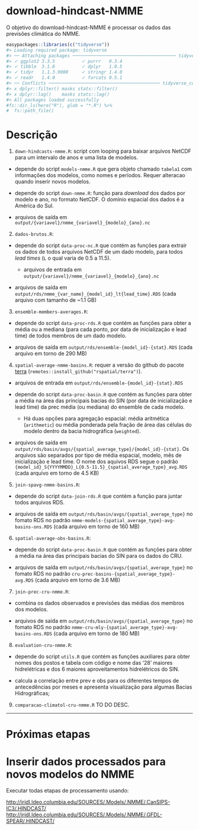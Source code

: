 
<!-- README.md is generated from README.Rmd. Please edit that file -->

# download-hindcast-NMME

<!-- badges: start -->
<!-- badges: end -->

O objetivo do download-hindcast-NMME é processar os dados das previsões
climática do NMME.

``` r
easypackages::libraries(c("tidyverse"))
#> Loading required package: tidyverse
#> ── Attaching packages ─────────────────────────────────────── tidyverse 1.3.0 ──
#> ✓ ggplot2 3.3.5          ✓ purrr   0.3.4     
#> ✓ tibble  3.1.6          ✓ dplyr   1.0.5     
#> ✓ tidyr   1.1.3.9000     ✓ stringr 1.4.0     
#> ✓ readr   1.4.0          ✓ forcats 0.5.1
#> ── Conflicts ────────────────────────────────────────── tidyverse_conflicts() ──
#> x dplyr::filter() masks stats::filter()
#> x dplyr::lag()    masks stats::lag()
#> All packages loaded successfully
#fs::dir_ls(here("R"), glob = "*.R") %>%
#  fs::path_file()
```

# Descrição

1.  `down-hindcasts-nmme.R`: script com looping para baixar arquivos
    NetCDF para um intervalo de anos e uma lista de modelos.

-   depende do script `models-nmme.R` que gera objeto chamado `tabela1`
    com informações dos modelos, como nomes e períodos. Requer alteracao
    quando inserir novos modelos.

-   depende do script `down-nmme.R`: função para *download* dos dados
    por modelo e ano, no formato NetCDF. O domínio espacial dos dados é
    a América do Sul.

-   arquivos de saída em
    `output/{variavel}/nmme_{variavel}_{modelo}_{ano}.nc`

2.  `dados-brutos.R`:

-   depende do script `data-proc-nc.R` que contém as funções para
    extrair os dados de todos arquivos NetCDF de um dado modelo, para
    todos *lead times* (`L` o qual varia de 0.5 a 11.5).

    -   arquivos de entrada em
        `output/{variavel}/nmme_{variavel}_{modelo}_{ano}.nc`

-   arquivos de saída em
    `output/rds/nmme_{var_name}_{model_id}_lt{lead_time}.RDS` (cada
    arquivo com tamanho de \~1.1 GB)

3.  `ensemble-members-averages.R`:

-   depende do script `data-proc-rds.R` que contém as funções para obter
    a média ou a mediana (para cada ponto, por data de inicialização e
    lead time) de todos membros de um dado modelo.

-   arquivos de saída em `output/rds/ensemble-{model_id}-{stat}.RDS`
    (cada arquivo em torno de 290 MB)

4.  `spatial-average-nmme-basins.R`: requer a versão do github do pacote
    [terra](https://github.com/rspatial/terra)
    (`remotes::install_github("rspatial/terra")`).

-   arquivos de entrada em `output/rds/ensemble-{model_id}-{stat}.RDS`

-   depende do script `data-proc-basin.R` que contém as funções para
    obter a média na área das principais bacias do SIN (por data de
    inicialização e lead time) da prec média (ou mediana) do ensemble de
    cada modelo.

    -   Há duas opções para agregação espacial: média aritmética
        (`arithmetic`) ou média ponderada pela fração de área das
        células do modelo dentro da bacia hidrográfica (`weighted`).

-   arquivos de saída em
    `output/rds/basin/avgs/{spatial_average_type}/{model_id}-{stat}`. Os
    arquivos são separados por tipo de média espacial, modelo, mês de
    inicialização e lead time. O nome dos aquivos RDS segue o padrão
    `{model_id}_S{YYYYMMDD}_L{0.5-11.5}_{spatial_average_type}_avg.RDS`
    (cada arquivo em torno de 4.5 KB)

5.  `join-spavg-nmme-basins.R`:

-   depende do script `data-join-rds.R` que contém a função para juntar
    todos arquivos RDS.

-   arquivos de saída em `output/rds/basin/avgs/{spatial_average_type}`
    no fomato RDS no padrão
    `nmme-models-{spatial_average_type}-avg-basins-ons.RDS` (cada
    arquivo em torno de 160 MB)

6.  `spatial-average-obs-basins.R`:

-   depende do script `data-proc-basin.R` que contém as funções para
    obter a média na área das principais bacias do SIN para os dados do
    CRU.

-   arquivos de saída em `output/rds/basin/avgs/{spatial_average_type}`
    no fomato RDS no padrão
    `cru-prec-basins-{spatial_average_type}-avg.RDS` (cada arquivo em
    torno de 3.6 MB)

7.  `join-prec-cru-nmme.R`:

-   combina os dados observados e previsões das médias dos membros dos
    modelos.

-   arquivos de saída em `output/rds/basin/avgs/{spatial_average_type}`
    no fomato RDS no padrão
    `nmme-cru-mly-{spatial_average_type}-avg-basins-ons.RDS` (cada
    arquivo em torno de 180 MB)

8.  `evaluation-cru-nmme.R`:

-   depende do script `utils.R` que contém as funções auxiliares para
    obter nomes dos postos e tabela com código e nome das ‘28’ maiores
    hidrelétricas e dos 6 maiores aproveitamentos hidrelétricos do SIN.

-   calcula a correlação entre prev e obs para os diferentes tempos de
    antecedências por meses e apresenta visualização para algumas Bacias
    Hidrográficas;

9.  `comparacao-climatol-cru-nmme.R` TO DO DESC.

------------------------------------------------------------------------

# Próximas etapas

# Inserir dados processados para novos modelos do NMME

Executar todas etapas de processamento usando:

<http://iridl.ldeo.columbia.edu/SOURCES/.Models/.NMME/.CanSIPS-IC3/.HINDCAST/>
<http://iridl.ldeo.columbia.edu/SOURCES/.Models/.NMME/.GFDL-SPEAR/.HINDCAST/>
